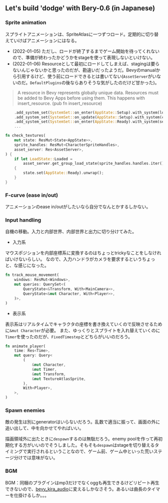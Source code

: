 ## Let's build 'dodge' with Bery-0.6 (in Japanese)

### Sprite animation

スプライトアニメーションは、SpriteAtlasに一つずつロード。定期的に切り替えていけばアニメーションにはなる。
- (2022-01-05) ただし、ロードが終了するまでゲーム開始を待ってくれないので、準備が終わったかどうかをstageを使って表現しないといけない。
- (2022-01-06) Resourceとして最初にロードしてしまえば、stagingは要らないんじゃないかと思ったのだが、勘違いだったようだ。Bevyのmanualから引用するけど、使う前にロードできるとは書いてない(`AssetServer`がいないのだ。`DefaultPlugins`の後ならありそうな気がしたのだけど甘かった)。

> A resource in Bevy represents globally unique data. Resources must be added to Bevy Apps before using them. This happens with insert_resource. (pub fn insert_resource)

```rust
    .add_system_set(SystemSet::on_enter(AppState::Setup).with_system(load_textures))
    .add_system_set(SystemSet::on_update(AppState::Setup).with_system(check_textures))
    .add_system_set(SystemSet::on_enter(AppState::Ready).with_system(setup_cammera))
    ...

fn check_textures(
    mut state: ResMut<State<AppState>>,
    sprite_handles: ResMut<CharacterSpriteHandles>,
    asset_server: Res<AssetServer>,
) {
    if let LoadState::Loaded =
        asset_server.get_group_load_state(sprite_handles.handles.iter().map(|handle| handle.id))
    {
        state.set(AppState::Ready).unwrap();
    }
}
```

### F-curve (ease in/out)

アニメーションのease in/outがしたいなら自分でなんとかするしかない。

### Input handling

自機の移動。入力と内部世界、内部世界と出力に切り分けてみた。

- 入力系

マウスポジションを内部座標系に変換するのはちょっとtrickyなことをしなければいけないらしい。
なので、入力ハンドラがカメラを要求するというちょっと、な感じになった。

```rust
fn track_mouse_movement(
    windows: ResMut<Windows>,
    mut queries: QuerySet<(
        QueryState<&Transform, With<MainCamera>>,
        QueryState<&mut Character, With<Player>>,
    )>,
)
```

- 表示系

表示系はリアルタイムでキャラクタの座標を書き換えていくので反映させるために`&mut Character`が必要。
また、ゆっくりとスプライトを入れ替えていくのに`Timer`を使ったのだが、`FixedTimestep`とどちらがいいのだろう。

```rust
fn animate_player(
    time: Res<Time>,
    mut query: Query<
        (
            &mut Character,
            &mut Timer,
            &mut Transform,
            &mut TextureAtlasSprite,
        ),
        With<Player>,
    >,
)
```

### Spawn enemies

敵の発生は別にgeneratorはいらないだろう。乱数で適当に振って、画面の外に追い出して、中を向かせてやればいい。

描画領域外に出たときに`despawn`するのは無駄だろう。enemy poolを作って再初期化する方がいいのでそうしました。そもそも`despawn`はstageを切り替えるタイミングで実行されるということなので、ゲーム前、ゲーム中といった荒いステージ分けでは意味がない。

### BGM

BGM：同梱のプラグインはmp3だけでなくoggも再生できるけどリピート再生できないので、[bevy_kira_audio](https://github.com/NiklasEi/bevy_kira_audio)に変えるしかなさそう。あるいは曲長のタイマーを仕掛けるしか。。。



